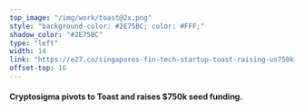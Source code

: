 ```yaml
---
top_image: "/img/work/toast@2x.png"
style: "background-color: #2E75BC; color: #FFF;"
shadow_color: "#2E75BC"
type: "left"
width: 14
link: "https://e27.co/singapores-fin-tech-startup-toast-raising-us750k-seed-20150708/"
offset-top: 16
---
```

#### Cryptosigma pivots to Toast and raises $750k seed funding.
